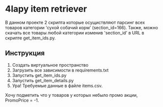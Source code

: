 # 4lapy item retriever

В данном проекте 2 скрипта которые осущиствляют парсинг всех товаров категории 'сухой собачий корм' (section_id=166). Также, можно скачать все товары любой категории изменив 'section_id' в URL в скрипте get_item_ids.py.

## Инструкция

1. Создать виртуальное пространство
2. Загрузить все зависимости в requirements.txt
3. Запустить get_item_ids.py
4. Запустить get_item_details.py
5. Ура! Требуемые данные в файле items.csv.

Хочу подметить что у товаров у которых небыло промо акции, PromoPrice = -1.